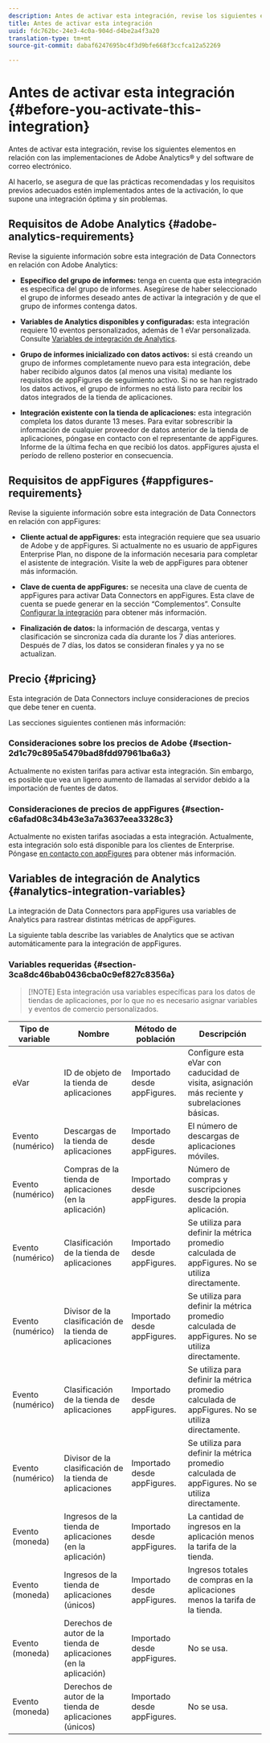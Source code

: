 ```yaml
---
description: Antes de activar esta integración, revise los siguientes elementos en relación con las implementaciones de Adobe Analytics® y del software de correo electrónico.
title: Antes de activar esta integración
uuid: fdc762bc-24e3-4c0a-904d-d4be2a4f3a20
translation-type: tm+mt
source-git-commit: dabaf6247695bc4f3d9bfe668f3ccfca12a52269

---
```



# Antes de activar esta integración {#before-you-activate-this-integration}

Antes de activar esta integración, revise los siguientes elementos en relación con las implementaciones de Adobe Analytics® y del software de correo electrónico.

Al hacerlo, se asegura de que las prácticas recomendadas y los requisitos previos adecuados estén implementados antes de la activación, lo que supone una integración óptima y sin problemas.

## Requisitos de Adobe Analytics {#adobe-analytics-requirements}

Revise la siguiente información sobre esta integración de Data Connectors en relación con Adobe Analytics:

* **Específico del grupo de informes:** tenga en cuenta que esta integración es específica del grupo de informes. Asegúrese de haber seleccionado el grupo de informes deseado antes de activar la integración y de que el grupo de informes contenga datos.
* **Variables de Analytics disponibles y configuradas:** esta integración requiere 10 eventos personalizados, además de 1 eVar personalizada. Consulte [Variables de integración de Analytics](appfigures-before-activation.md#analytics-integration-variables).

* **Grupo de informes inicializado con datos activos:** si está creando un grupo de informes completamente nuevo para esta integración, debe haber recibido algunos datos (al menos una visita) mediante los requisitos de appFigures de seguimiento activo. Si no se han registrado los datos activos, el grupo de informes no está listo para recibir los datos integrados de la tienda de aplicaciones.

* **Integración existente con la tienda de aplicaciones:** esta integración completa los datos durante 13 meses. Para evitar sobrescribir la información de cualquier proveedor de datos anterior de la tienda de aplicaciones, póngase en contacto con el representante de appFigures. Informe de la última fecha en que recibió los datos. appFigures ajusta el período de relleno posterior en consecuencia.

## Requisitos de appFigures {#appfigures-requirements}

Revise la siguiente información sobre esta integración de Data Connectors en relación con appFigures:

* **Cliente actual de appFigures:** esta integración requiere que sea usuario de Adobe y de appFigures. Si actualmente no es usuario de appFigures Enterprise Plan, no dispone de la información necesaria para completar el asistente de integración. Visite la web de appFigures para obtener más información.
* **Clave de cuenta de appFigures:** se necesita una clave de cuenta de appFigures para activar Data Connectors en appFigures. Esta clave de cuenta se puede generar en la sección “Complementos”. Consulte [Configurar la integración](../appfigures-overview/t-appfigures-integration.md) para obtener más información.

* **Finalización de datos:** la información de descarga, ventas y clasificación se sincroniza cada día durante los 7 días anteriores. Después de 7 días, los datos se consideran finales y ya no se actualizan.

## Precio {#pricing}

Esta integración de Data Connectors incluye consideraciones de precios que debe tener en cuenta.

Las secciones siguientes contienen más información:

### Consideraciones sobre los precios de Adobe {#section-2d1c79c895a5479bad8fdd97961ba6a3}

Actualmente no existen tarifas para activar esta integración. Sin embargo, es posible que vea un ligero aumento de llamadas al servidor debido a la importación de fuentes de datos.

### Consideraciones de precios de appFigures {#section-c6afad08c34b43e3a7a3637eea3328c3}

Actualmente no existen tarifas asociadas a esta integración. Actualmente, esta integración solo está disponible para los clientes de Enterprise. Póngase [en contacto con appFigures](https://appfigures.com/support/contact) para obtener más información.

## Variables de integración de Analytics {#analytics-integration-variables}

La integración de Data Connectors para appFigures usa variables de Analytics para rastrear distintas métricas de appFigures.

La siguiente tabla describe las variables de Analytics que se activan automáticamente para la integración de appFigures.

### Variables requeridas {#section-3ca8dc46bab0436cba0c9ef827c8356a}

>[!NOTE] Esta integración usa variables específicas para los datos de tiendas de aplicaciones, por lo que no es necesario asignar variables y eventos de comercio personalizados.

| Tipo de variable | Nombre | Método de población | Descripción |
|---|---|---|---|
| eVar | ID de objeto de la tienda de aplicaciones | Importado desde appFigures. | Configure esta eVar con caducidad de visita, asignación más reciente y subrelaciones básicas. |
| Evento (numérico) | Descargas de la tienda de aplicaciones | Importado desde appFigures. | El número de descargas de aplicaciones móviles. |
| Evento (numérico) | Compras de la tienda de aplicaciones (en la aplicación) | Importado desde appFigures. | Número de compras y suscripciones desde la propia aplicación. |
| Evento (numérico) | Clasificación de la tienda de aplicaciones | Importado desde appFigures. | Se utiliza para definir la métrica promedio calculada de appFigures. No se utiliza directamente. |
| Evento (numérico) | Divisor de la clasificación de la tienda de aplicaciones | Importado desde appFigures. | Se utiliza para definir la métrica promedio calculada de appFigures. No se utiliza directamente. |
| Evento (numérico) | Clasificación de la tienda de aplicaciones | Importado desde appFigures. | Se utiliza para definir la métrica promedio calculada de appFigures. No se utiliza directamente. |
| Evento (numérico) | Divisor de la clasificación de la tienda de aplicaciones | Importado desde appFigures. | Se utiliza para definir la métrica promedio calculada de appFigures. No se utiliza directamente. |
| Evento (moneda) | Ingresos de la tienda de aplicaciones (en la aplicación) | Importado desde appFigures. | La cantidad de ingresos en la aplicación menos la tarifa de la tienda. |
| Evento (moneda) | Ingresos de la tienda de aplicaciones (únicos) | Importado desde appFigures. | Ingresos totales de compras en la aplicaciones menos la tarifa de la tienda. |
| Evento (moneda) | Derechos de autor de la tienda de aplicaciones (en la aplicación) | Importado desde appFigures. | No se usa. |
| Evento (moneda) | Derechos de autor de la tienda de aplicaciones (únicos) | Importado desde appFigures. | No se usa. |
